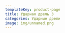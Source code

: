 ```yaml
---
templateKey: product-page
title: Ударная дрель 3
categories: Ударные дрели
image: img/unnamed.png
---
```


